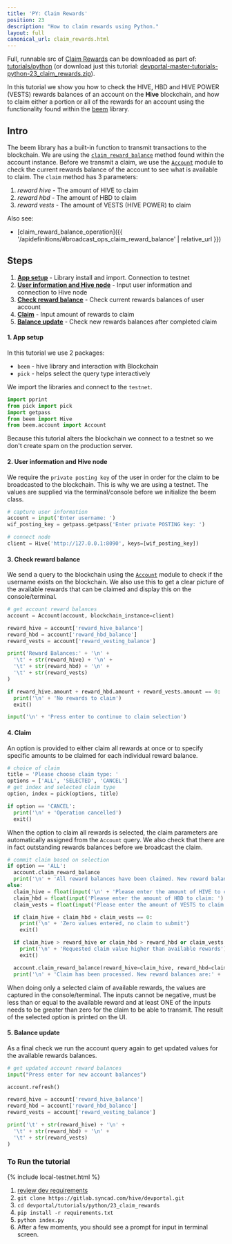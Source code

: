 ```yaml
---
title: 'PY: Claim Rewards'
position: 23
description: "How to claim rewards using Python."
layout: full
canonical_url: claim_rewards.html
---
```

Full, runnable src of [Claim Rewards](https://gitlab.syncad.com/hive/devportal/-/tree/master/tutorials/python/23_claim_rewards) can be downloaded as part of: [tutorials/python](https://gitlab.syncad.com/hive/devportal/-/tree/master/tutorials/python) (or download just this tutorial: [devportal-master-tutorials-python-23_claim_rewards.zip](https://gitlab.syncad.com/hive/devportal/-/archive/master/devportal-master.zip?path=tutorials/python/23_claim_rewards)).

In this tutorial we show you how to check the HIVE, HBD and HIVE POWER (VESTS) rewards balances of an account on the **Hive** blockchain, and how to claim either a portion or all of the rewards for an account using the functionality found within the [beem](https://github.com/holgern/beem) library.

## Intro

The beem library has a built-in function to transmit transactions to the blockchain.  We are using the [`claim_reward_balance`](https://beem.readthedocs.io/en/latest/beem.account.html#beem.account.Account.claim_reward_balance) method found within the account instance.  Before we transmit a claim, we use the [`Account`](https://beem.readthedocs.io/en/latest/beem.account.html) module to check the current rewards balance of the account to see what is available to claim.  The `claim` method has 3 parameters:

1.  _reward hive_ - The amount of HIVE to claim
1.  _reward hbd_ - The amount of HBD to claim
1.  _reward vests_ - The amount of VESTS (HIVE POWER) to claim

Also see:
* [claim_reward_balance_operation]({{ '/apidefinitions/#broadcast_ops_claim_reward_balance' | relative_url }})

## Steps

1.  [**App setup**](#setup) - Library install and import. Connection to testnet
1.  [**User information and Hive node**](#userinfo) - Input user information and connection to Hive node
1.  [**Check reward balance**](#balance) - Check current rewards balances of user account
1.  [**Claim**](#broadcast) - Input amount of rewards to claim
1.  [**Balance update**](#update) - Check new rewards balances after completed claim

#### 1. App setup <a name="setup"></a>

In this tutorial we use 2 packages:

- `beem` - hive library and interaction with Blockchain
- `pick` - helps select the query type interactively

We import the libraries and connect to the `testnet`.

```python
import pprint
from pick import pick
import getpass
from beem import Hive
from beem.account import Account
```

Because this tutorial alters the blockchain we connect to a testnet so we don't create spam on the production server.

#### 2. User information and Hive node <a name="userinfo"></a>

We require the `private posting key` of the user in order for the claim to be broadcasted to the blockchain.  This is why we are using a testnet.  The values are supplied via the terminal/console before we initialize the beem class.

```python
# capture user information
account = input('Enter username: ')
wif_posting_key = getpass.getpass('Enter private POSTING key: ')

# connect node
client = Hive('http://127.0.0.1:8090', keys=[wif_posting_key])
```

#### 3. Check reward balance <a name="balance"></a>

We send a query to the blockchain using the [`Account`](https://beem.readthedocs.io/en/latest/beem.account.html) module to check if the username exists on the blockchain.  We also use this to get a clear picture of the available rewards that can be claimed and display this on the console/terminal.

```python
# get account reward balances
account = Account(account, blockchain_instance=client)

reward_hive = account['reward_hive_balance']
reward_hbd = account['reward_hbd_balance']
reward_vests = account['reward_vesting_balance']

print('Reward Balances:' + '\n' +
  '\t' + str(reward_hive) + '\n' +
  '\t' + str(reward_hbd) + '\n' +
  '\t' + str(reward_vests)
)

if reward_hive.amount + reward_hbd.amount + reward_vests.amount == 0:
  print('\n' + 'No rewards to claim')
  exit()

input('\n' + 'Press enter to continue to claim selection')
```

#### 4. Claim<a name="broadcast"></a>

An option is provided to either claim all rewards at once or to specify specific amounts to be claimed for each individual reward balance.

```python
# choice of claim
title = 'Please choose claim type: '
options = ['ALL', 'SELECTED', 'CANCEL']
# get index and selected claim type
option, index = pick(options, title)

if option == 'CANCEL':
  print('\n' + 'Operation cancelled')
  exit()
```

When the option to claim all rewards is selected, the claim parameters are automatically assigned from the `Account` query.  We also check that there are in fact outstanding rewards balances before we broadcast the claim.

```python
# commit claim based on selection
if option == 'ALL':
  account.claim_reward_balance
  print('\n' + 'All reward balances have been claimed. New reward balances are:' + '\n')
else:
  claim_hive = float(input('\n' + 'Please enter the amount of HIVE to claim: ') or '0')
  claim_hbd = float(input('Please enter the amount of HBD to claim: ') or '0')
  claim_vests = float(input('Please enter the amount of VESTS to claim: ') or '0')

  if claim_hive + claim_hbd + claim_vests == 0:
    print('\n' + 'Zero values entered, no claim to submit')
    exit()

  if claim_hive > reward_hive or claim_hbd > reward_hbd or claim_vests > reward_vests:
    print('\n' + 'Requested claim value higher than available rewards')
    exit()

  account.claim_reward_balance(reward_hive=claim_hive, reward_hbd=claim_hbd, reward_vests=claim_vests)
  print('\n' + 'Claim has been processed. New reward balances are:' + '\n')
```

When doing only a selected claim of available rewards, the values are captured in the console/terminal.  The inputs cannot be negative, must be less than or equal to the available reward and at least ONE of the inputs needs to be greater than zero for the claim to be able to transmit.  The result of the selected option is printed on the UI.

#### 5. Balance update <a name="update"></a>

As a final check we run the account query again to get updated values for the available rewards balances.

```python
# get updated account reward balances
input("Press enter for new account balances")

account.refresh()

reward_hive = account['reward_hive_balance']
reward_hbd = account['reward_hbd_balance']
reward_vests = account['reward_vesting_balance']

print('\t' + str(reward_hive) + '\n' +
  '\t' + str(reward_hbd) + '\n' +
  '\t' + str(reward_vests)
)
```

### To Run the tutorial

{% include local-testnet.html %}

1. [review dev requirements](getting_started.html)
1. `git clone https://gitlab.syncad.com/hive/devportal.git`
1. `cd devportal/tutorials/python/23_claim_rewards`
1. `pip install -r requirements.txt`
1. `python index.py`
1. After a few moments, you should see a prompt for input in terminal screen.
